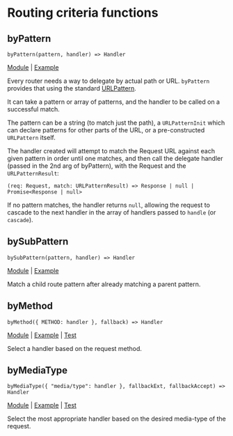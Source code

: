 # Routing criteria functions

## byPattern

`byPattern(pattern, handler) => Handler`

[Module](../packages/route/by_pattern.ts) |
[Example](../packages/examples/by_pattern.ts)

Every router needs a way to delegate by actual path or URL. `byPattern` provides
that using the standard
[URLPattern](https://developer.mozilla.org/en-US/docs/Web/API/URLPattern).

It can take a pattern or array of patterns, and the handler to be called on a
successful match.

The pattern can be a string (to match just the path), a `URLPatternInit` which
can declare patterns for other parts of the URL, or a pre-constructed
`URLPattern` itself.

The handler created will attempt to match the Request URL against each given
pattern in order until one matches, and then call the delegate handler (passed
in the 2nd arg of byPattern), with the Request and the `URLPatternResult`:

`(req: Request, match: URLPatternResult) => Response | null | Promise<Response | null>`

If no pattern matches, the handler returns `null`, allowing the request to
cascade to the next handler in the array of handlers passed to `handle` (or
`cascade`).

## bySubPattern

`bySubPattern(pattern, handler) => Handler`

[Module](../packages/route/by_sub_pattern.ts) |
[Example](../packages/examples/by_sub_pattern.ts)

Match a child route pattern after already matching a parent pattern.

## byMethod

`byMethod({ METHOD: handler }, fallback) => Handler`

[Module](../packages/route/by_method.ts) |
[Example](../packages/examples/by_method.ts) |
[Test](../packages/examples/by_method.test.ts)

Select a handler based on the request method.

## byMediaType

`byMediaType({ "media/type": handler }, fallbackExt, fallbackAccept) => Handler`

[Module](../packages/route/by_media_type.ts) |
[Example](../packages/examples/by_media_type.ts) |
[Test](../packages/examples/by_media_type.test.ts)

Select the most appropriate handler based on the desired media-type of the
request.
